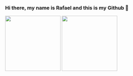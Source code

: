 ### Hi there, my name is Rafael and this is my Github 👋

<div>
  <img height="180em" src="https://github-readme-stats-sigma-five.vercel.app/api?username=rafazamp&show_icons=true&theme=nord&include_all_commits=true&count_private=true"/>
  <img height="180em" src="https://github-readme-stats-sigma-five.vercel.app/api/top-langs/?username=rafazamp&theme=nord&layout=compact"/>
</div>

<!--
**rafazamp/rafazamp** is a ✨ _special_ ✨ repository because its `README.md` (this file) appears on your GitHub profile.

Here are some ideas to get you started:

- 🔭 I’m currently working on ...
- 🌱 I’m currently learning ...
- 👯 I’m looking to collaborate on ...
- 🤔 I’m looking for help with ...
- 💬 Ask me about ...
- 📫 How to reach me: ...
- 😄 Pronouns: ...
- ⚡ Fun fact: ...
-->

